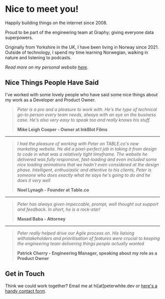# Nice to meet you!

Happily building things on the internet since 2008.

Proud to be part of the engineering team at Graphy; giving everyone data superpowers.

Originally from Yorkshire in the UK, I have been living in Norway since 2021. Outside of technology, I spend my time learning Norwegian, walking in nature and listening to podcasts.

*Read more on my personal website [here](https://peterwhite.dev/).*


## Nice Things People Have Said
I've worked with some lovely people who have said some nice things about my work as a Developer and Product Owner.

> *Peter is a pro and a pleasure to work with. He's the type of technical go-to person every team needs, always with an eye on the business case. He's also very easy to speak too and really knows his stuff.*
>
> **Mike Leigh Cooper - Owner at InkBlot Films**



------



> *I had the pleasure of working with Peter on TABLE.co's new marketing website. He did a pixel-perfect job in taking it from design to code in what was a relatively tight timeframe. The website he delivered was fully responsive, fast-loading and even included some nice loading animations that we hadn't even considered at the design phase. Intelligent, enthusiastic and attentive to his clients, Peter is someone who does exactly what he says he's going to do and he does it very well*
>
> **Noel Lynagh - Founder at Table.co**



------



> *Peter has always given impeccable, prompt, well thought out support and feedback. In short, he is a rock-star!* 
>
> **Masad Baba - Attorney**



------



> *Peter really helped drive our Agile process on. His liaising withstakeholders and prioritisation of features were crucial to keeping the engineering team delivering things people actually wanted*
>
> **Patrick Cherry - Engineering Manager, speaking about my role as a Product Owner**





## Get in Touch

Think we could work together? Email me at hi[at]peterwhite.dev or [here's a handy contact form](https://peterwhite.dev/contact).

